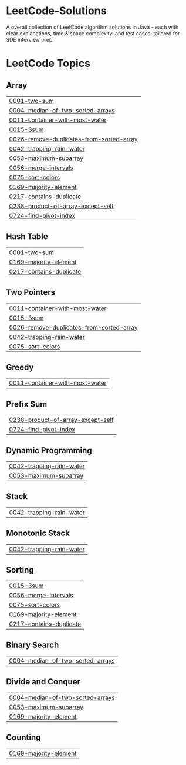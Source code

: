 # LeetCode-Solutions
A overall collection of LeetCode algorithm solutions in Java - each with clear explanations, time &amp; space complexity, and test cases; tailored for SDE interview prep.

<!---LeetCode Topics Start-->
# LeetCode Topics
## Array
|  |
| ------- |
| [0001-two-sum](https://github.com/codercodes123/LeetCode-Solutions/tree/master/0001-two-sum) |
| [0004-median-of-two-sorted-arrays](https://github.com/codercodes123/LeetCode-Solutions/tree/master/0004-median-of-two-sorted-arrays) |
| [0011-container-with-most-water](https://github.com/codercodes123/LeetCode-Solutions/tree/master/0011-container-with-most-water) |
| [0015-3sum](https://github.com/codercodes123/LeetCode-Solutions/tree/master/0015-3sum) |
| [0026-remove-duplicates-from-sorted-array](https://github.com/codercodes123/LeetCode-Solutions/tree/master/0026-remove-duplicates-from-sorted-array) |
| [0042-trapping-rain-water](https://github.com/codercodes123/LeetCode-Solutions/tree/master/0042-trapping-rain-water) |
| [0053-maximum-subarray](https://github.com/codercodes123/LeetCode-Solutions/tree/master/0053-maximum-subarray) |
| [0056-merge-intervals](https://github.com/codercodes123/LeetCode-Solutions/tree/master/0056-merge-intervals) |
| [0075-sort-colors](https://github.com/codercodes123/LeetCode-Solutions/tree/master/0075-sort-colors) |
| [0169-majority-element](https://github.com/codercodes123/LeetCode-Solutions/tree/master/0169-majority-element) |
| [0217-contains-duplicate](https://github.com/codercodes123/LeetCode-Solutions/tree/master/0217-contains-duplicate) |
| [0238-product-of-array-except-self](https://github.com/codercodes123/LeetCode-Solutions/tree/master/0238-product-of-array-except-self) |
| [0724-find-pivot-index](https://github.com/codercodes123/LeetCode-Solutions/tree/master/0724-find-pivot-index) |
## Hash Table
|  |
| ------- |
| [0001-two-sum](https://github.com/codercodes123/LeetCode-Solutions/tree/master/0001-two-sum) |
| [0169-majority-element](https://github.com/codercodes123/LeetCode-Solutions/tree/master/0169-majority-element) |
| [0217-contains-duplicate](https://github.com/codercodes123/LeetCode-Solutions/tree/master/0217-contains-duplicate) |
## Two Pointers
|  |
| ------- |
| [0011-container-with-most-water](https://github.com/codercodes123/LeetCode-Solutions/tree/master/0011-container-with-most-water) |
| [0015-3sum](https://github.com/codercodes123/LeetCode-Solutions/tree/master/0015-3sum) |
| [0026-remove-duplicates-from-sorted-array](https://github.com/codercodes123/LeetCode-Solutions/tree/master/0026-remove-duplicates-from-sorted-array) |
| [0042-trapping-rain-water](https://github.com/codercodes123/LeetCode-Solutions/tree/master/0042-trapping-rain-water) |
| [0075-sort-colors](https://github.com/codercodes123/LeetCode-Solutions/tree/master/0075-sort-colors) |
## Greedy
|  |
| ------- |
| [0011-container-with-most-water](https://github.com/codercodes123/LeetCode-Solutions/tree/master/0011-container-with-most-water) |
## Prefix Sum
|  |
| ------- |
| [0238-product-of-array-except-self](https://github.com/codercodes123/LeetCode-Solutions/tree/master/0238-product-of-array-except-self) |
| [0724-find-pivot-index](https://github.com/codercodes123/LeetCode-Solutions/tree/master/0724-find-pivot-index) |
## Dynamic Programming
|  |
| ------- |
| [0042-trapping-rain-water](https://github.com/codercodes123/LeetCode-Solutions/tree/master/0042-trapping-rain-water) |
| [0053-maximum-subarray](https://github.com/codercodes123/LeetCode-Solutions/tree/master/0053-maximum-subarray) |
## Stack
|  |
| ------- |
| [0042-trapping-rain-water](https://github.com/codercodes123/LeetCode-Solutions/tree/master/0042-trapping-rain-water) |
## Monotonic Stack
|  |
| ------- |
| [0042-trapping-rain-water](https://github.com/codercodes123/LeetCode-Solutions/tree/master/0042-trapping-rain-water) |
## Sorting
|  |
| ------- |
| [0015-3sum](https://github.com/codercodes123/LeetCode-Solutions/tree/master/0015-3sum) |
| [0056-merge-intervals](https://github.com/codercodes123/LeetCode-Solutions/tree/master/0056-merge-intervals) |
| [0075-sort-colors](https://github.com/codercodes123/LeetCode-Solutions/tree/master/0075-sort-colors) |
| [0169-majority-element](https://github.com/codercodes123/LeetCode-Solutions/tree/master/0169-majority-element) |
| [0217-contains-duplicate](https://github.com/codercodes123/LeetCode-Solutions/tree/master/0217-contains-duplicate) |
## Binary Search
|  |
| ------- |
| [0004-median-of-two-sorted-arrays](https://github.com/codercodes123/LeetCode-Solutions/tree/master/0004-median-of-two-sorted-arrays) |
## Divide and Conquer
|  |
| ------- |
| [0004-median-of-two-sorted-arrays](https://github.com/codercodes123/LeetCode-Solutions/tree/master/0004-median-of-two-sorted-arrays) |
| [0053-maximum-subarray](https://github.com/codercodes123/LeetCode-Solutions/tree/master/0053-maximum-subarray) |
| [0169-majority-element](https://github.com/codercodes123/LeetCode-Solutions/tree/master/0169-majority-element) |
## Counting
|  |
| ------- |
| [0169-majority-element](https://github.com/codercodes123/LeetCode-Solutions/tree/master/0169-majority-element) |
<!---LeetCode Topics End-->
